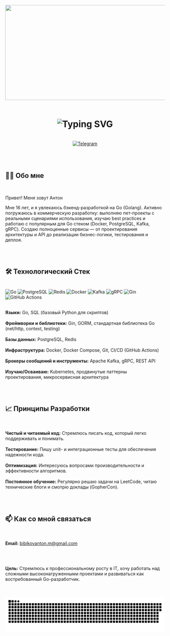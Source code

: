 <br clear="both">

<div align="center">
  <img height="300" width="600" src="https://i.pinimg.com/originals/84/da/da/84dada0a5dcfd790700df3dd87897aef.gif" />
</div>

<br>

<h1 align="center">
  <img src="https://readme-typing-svg.vercel.app/api?font=Fira+Code&weight=600&size=36&duration=2500&pause=700&color=20C20E&center=true&vCenter=true&width=480&lines=Bibikov+Anton;Go+Backend+Engineer" alt="Typing SVG" />
</h1>

<br>

<div align="center">
  <a href="https://t.me/AntonBib" target="_blank">
    <img src="https://img.shields.io/badge/Telegram-%40AntonBib-2CA5E0?style=for-the-badge&logo=telegram&logoColor=white" height="30" alt="Telegram"/>
  </a>
</div>

<br>
<br>
<br>

## <strong>👨‍💻 Обо мне</strong>

<br>

Привет! Меня зовут Антон

Мне 16 лет, и я увлекаюсь бэкенд-разработкой на Go (Golang). Активно погружаюсь в коммерческую разработку: выполняю пет-проекты с реальными сценариями использования, изучаю best practices и работаю с популярным для Go стеком (Docker, PostgreSQL, Kafka, gRPC). Создаю полноценные сервисы — от проектирования архитектуры и API до реализации бизнес-логики, тестирования и деплоя.

<br>
<br>


## <strong>🛠️ Технологический Стек</strong>

<br>

<div align="left">
  <img src="https://img.shields.io/badge/Go-00ADD8?style=for-the-badge&logo=go&logoColor=white" alt="Go" />
  <img src="https://img.shields.io/badge/PostgreSQL-316192?style=for-the-badge&logo=postgresql&logoColor=white" alt="PostgreSQL" />
  <img src="https://img.shields.io/badge/Redis-DC382D?style=for-the-badge&logo=redis&logoColor=white" alt="Redis" />
  <img src="https://img.shields.io/badge/Docker-2496ED?style=for-the-badge&logo=docker&logoColor=white" alt="Docker" />
  <img src="https://img.shields.io/badge/Kafka-231F20?style=for-the-badge&logo=apachekafka&logoColor=white" alt="Kafka" />
  <img src="https://img.shields.io/badge/gRPC-4285F4?style=for-the-badge&logo=google&logoColor=white" alt="gRPC" />
  <img src="https://img.shields.io/badge/Gin-000000?style=for-the-badge&logo=go&logoColor=white" alt="Gin" />
  <img src="https://img.shields.io/badge/GitHub_Actions-2088FF?style=for-the-badge&logo=github-actions&logoColor=white" alt="GitHub Actions" />
</div>

<br>

**Языки:** Go, SQL (базовый Python для скриптов)  
<br>
**Фреймворки и библиотеки:** Gin, GORM, стандартная библиотека Go (net/http, context, testing)  
<br>
**Базы данных:** PostgreSQL, Redis  
<br>
**Инфраструктура:** Docker, Docker Compose, Git, CI/CD (GitHub Actions)  
<br>
**Брокеры сообщений и инструменты:** Apache Kafka, gRPC, REST API  
<br>
**Изучаю/Осваиваю:** Kubernetes, продвинутые паттерны проектирования, микросервисная архитектура

<br>
<br>


## <strong>📈 Принципы Разработки</strong>

<br>

**Чистый и читаемый код:** Стремлюсь писать код, который легко поддерживать и понимать.  
<br>
**Тестирование:** Пишу unit- и интеграционные тесты для обеспечения надежности кода.  
<br>
**Оптимизация:** Интересуюсь вопросами производительности и эффективности алгоритмов.  
<br>
**Постоянное обучение:** Регулярно решаю задачи на LeetCode, читаю технические блоги и смотрю доклады (GopherCon).

<br>
<br>


## <strong>📫 Как со мной связаться</strong>

<br>

**Email:** bibikovanton.m@gmail.com

<br>
<br>

**Цель:** Стремлюсь к профессиональному росту в IT, хочу работать над сложными высоконагруженными проектами и развиваться как востребованный Go-разработчик.

<br>
<br>


<div align="center">
  <img src="https://raw.githubusercontent.com/BibikovAnton/BibikovAnton/main/assets/github-snake.svg" width="600" alt="contribution snake"/>
</div>

